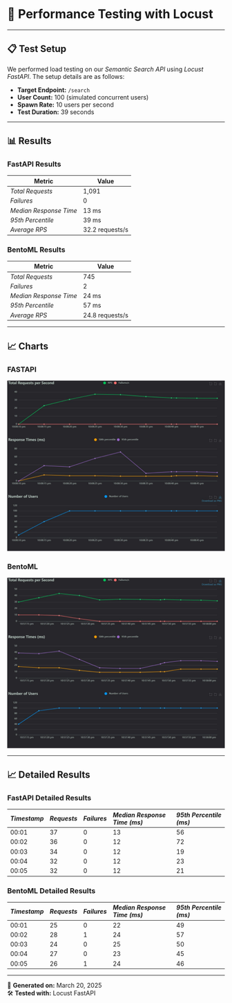 # 🚀 Performance Testing with Locust

---

## 📋 Test Setup
We performed load testing on our *Semantic Search API* using *Locust FastAPI*. The setup details are as follows:

- **Target Endpoint:** `/search`
- **User Count:** 100 (simulated concurrent users)
- **Spawn Rate:** 10 users per second
- **Test Duration:** 39 seconds

---

## 📊 Results

### FastAPI Results
| Metric                | Value            |
|-----------------------|------------------|
| *Total Requests*     | 1,091             |
| *Failures*            | 0                |
| *Median Response Time*| 13 ms             |
| *95th Percentile*     | 39 ms             |
| *Average RPS*         | 32.2 requests/s   |

### BentoML Results
| Metric                | Value            |
|-----------------------|------------------|
| *Total Requests*     | 745               |
| *Failures*            | 2                |
| *Median Response Time*| 24 ms             |
| *95th Percentile*     | 57 ms             |
| *Average RPS*         | 24.8 requests/s   |


---

## 📈 Charts 
### FASTAPI
![Locust Performance Chart](images/fastapi_locust.jpeg)

### BentoML
![BentoML Chart](images/bentoml_locust.jpeg)

---

## 📈 Detailed Results

### FastAPI Detailed Results
| *Timestamp* | *Requests* | *Failures* | *Median Response Time (ms)* | *95th Percentile (ms)* |
|:---------------|:--------------|:--------------|:-----------------------------|:-------------------------|
| 00:01           | 37             | 0              | 13                          | 56                       |
| 00:02           | 36             | 0              | 12                          | 72                       |
| 00:03           | 34             | 0              | 12                          | 19                       |
| 00:04           | 32             | 0              | 12                          | 23                       |
| 00:05           | 32             | 0              | 12                          | 21                       |

### BentoML Detailed Results
| *Timestamp* | *Requests* | *Failures* | *Median Response Time (ms)* | *95th Percentile (ms)* |
|:---------------|:--------------|:--------------|:-----------------------------|:-------------------------|
| 00:01           | 25             | 0              | 22                          | 49                       |
| 00:02           | 28             | 1              | 24                          | 57                       |
| 00:03           | 24             | 0              | 25                          | 50                       |
| 00:04           | 27             | 0              | 23                          | 45                       |
| 00:05           | 26             | 1              | 24                          | 46                       |

---
📅 **Generated on:** March 20, 2025  
🛠 **Tested with:** Locust FastAPI  